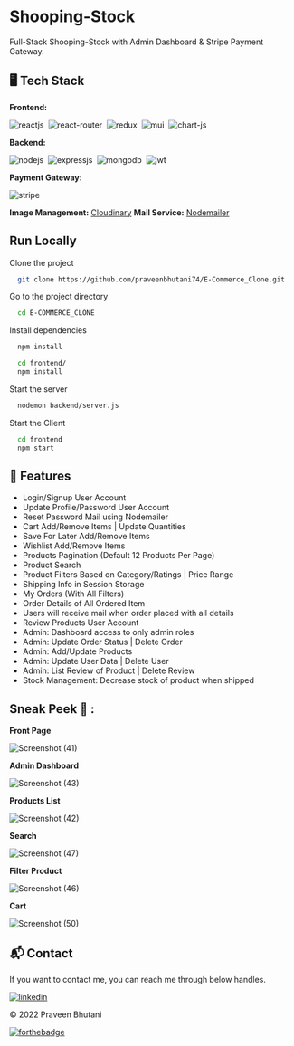 # Shooping-Stock
Full-Stack Shooping-Stock with Admin Dashboard &  Stripe Payment Gateway.

## 🖥️ Tech Stack
**Frontend:**

![reactjs](https://img.shields.io/badge/React-20232A?style=for-the-badge&logo=react&logoColor=61DAFB)&nbsp;
![react-router](https://img.shields.io/badge/React_Router-CA4245?style=for-the-badge&logo=react-router&logoColor=white)&nbsp;
![redux](https://img.shields.io/badge/Redux-593D88?style=for-the-badge&logo=redux&logoColor=white)&nbsp;
![mui](https://img.shields.io/badge/Material--UI-0081CB?style=for-the-badge&logo=material-ui&logoColor=white)&nbsp;
![chart-js](https://img.shields.io/badge/Chart.js-FF6384?style=for-the-badge&logo=chartdotjs&logoColor=white)&nbsp;

**Backend:**

![nodejs](https://img.shields.io/badge/Node.js-43853D?style=for-the-badge&logo=node.js&logoColor=white)&nbsp;
![expressjs](https://img.shields.io/badge/Express.js-000000?style=for-the-badge&logo=express&logoColor=white)&nbsp;
![mongodb](https://img.shields.io/badge/MongoDB-4EA94B?style=for-the-badge&logo=mongodb&logoColor=white)&nbsp;
![jwt](	https://img.shields.io/badge/JWT-000000?style=for-the-badge&logo=JSON%20web%20tokens&logoColor=white)&nbsp;

**Payment Gateway:**

![stripe](https://img.shields.io/badge/Stripe-38B2AC?style=for-the-badge&logo=Stripe-css&logoColor=white)


**Image Management:** [Cloudinary](https://cloudinary.com/)
**Mail Service:** [Nodemailer](https://nodemailer.com/)



## Run Locally

Clone the project

```bash
  git clone https://github.com/praveenbhutani74/E-Commerce_Clone.git
```

Go to the project directory

```bash
  cd E-COMMERCE_CLONE
```

Install dependencies

```bash
  npm install
```

```bash
  cd frontend/
  npm install
```

Start the server

```bash
  nodemon backend/server.js
```
Start the Client

```bash
  cd frontend
  npm start
```


## 🚀 Features
- Login/Signup User Account
- Update Profile/Password User Account
- Reset Password Mail using Nodemailer
- Cart Add/Remove Items | Update Quantities
- Save For Later Add/Remove Items
- Wishlist Add/Remove Items
- Products Pagination (Default 12 Products Per Page)
- Product Search
- Product Filters Based on Category/Ratings | Price Range
- Shipping Info in Session Storage
- My Orders (With All Filters)
- Order Details of All Ordered Item
- Users will receive mail when order placed with all details
- Review Products User Account
- Admin: Dashboard access to only admin roles
- Admin: Update Order Status | Delete Order
- Admin: Add/Update Products
- Admin: Update User Data | Delete User
- Admin: List Review of Product | Delete Review
- Stock Management: Decrease stock of product when shipped

## Sneak Peek 🙈 :

  
  **Front Page**
  
  ![Screenshot (41)](https://user-images.githubusercontent.com/68316491/190138549-e40170ae-cbba-41e6-823f-f5830311396a.png)
  
  **Admin Dashboard**
  
  
  ![Screenshot (43)](https://user-images.githubusercontent.com/68316491/190138535-28039da8-7f77-4d67-9f7a-0b374988844f.png)
  
  
  **Products List**
  
  
  ![Screenshot (42)](https://user-images.githubusercontent.com/68316491/190138559-5a37559a-b444-4ab8-9c9e-d822648425b2.png)
  
  
  **Search**
  
  
  ![Screenshot (47)](https://user-images.githubusercontent.com/68316491/190138582-5b32894e-8823-4cd4-9b26-5391be82a2dd.png)
  
  
  **Filter Product**
  
  
  ![Screenshot (46)](https://user-images.githubusercontent.com/68316491/190138609-ae40b7a1-1878-4acd-8456-a03a4334dcb6.png)
  
  
  **Cart**
  
  
  ![Screenshot (50)](https://user-images.githubusercontent.com/68316491/190138640-f5e932c6-eae6-4870-84bf-b48f00fcd869.png)
  
  
<h2>📬 Contact</h2>

If you want to contact me, you can reach me through below handles.

[![linkedin](https://img.shields.io/badge/LinkedIn-0077B5?style=for-the-badge&logo=linkedin&logoColor=white)](https://www.linkedin.com/in/praveen-bhutani-564815190/)

© 2022 Praveen Bhutani


[![forthebadge](https://forthebadge.com/images/badges/built-with-love.svg)](https://forthebadge.com)

